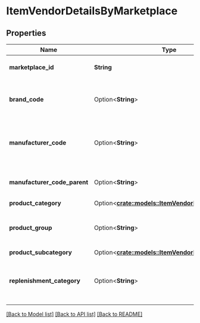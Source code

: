 # ItemVendorDetailsByMarketplace

## Properties

Name | Type | Description | Notes
------------ | ------------- | ------------- | -------------
**marketplace_id** | **String** | Amazon marketplace identifier. | 
**brand_code** | Option<**String**> | Brand code associated with an Amazon catalog item. | [optional]
**manufacturer_code** | Option<**String**> | Manufacturer code associated with an Amazon catalog item. | [optional]
**manufacturer_code_parent** | Option<**String**> | Parent vendor code of the manufacturer code. | [optional]
**product_category** | Option<[**crate::models::ItemVendorDetailsCategory**](ItemVendorDetailsCategory.md)> |  | [optional]
**product_group** | Option<**String**> | Product group associated with an Amazon catalog item. | [optional]
**product_subcategory** | Option<[**crate::models::ItemVendorDetailsCategory**](ItemVendorDetailsCategory.md)> |  | [optional]
**replenishment_category** | Option<**String**> | Replenishment category associated with an Amazon catalog item. | [optional]

[[Back to Model list]](../README.md#documentation-for-models) [[Back to API list]](../README.md#documentation-for-api-endpoints) [[Back to README]](../README.md)


